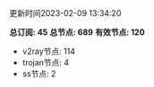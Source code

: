 更新时间2023-02-09 13:34:20

**总订阅: 45**
**总节点: 689**
**有效节点: 120**
- v2ray节点: 114
- trojan节点: 4
- ss节点: 2
